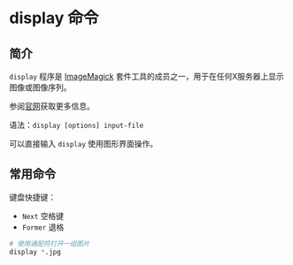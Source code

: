 # display 命令

## 简介

`display` 程序是 [ImageMagick](https://imagemagick.org/index.php) 套件工具的成员之一，用于在任何X服务器上显示图像或图像序列。

参阅[官网](http://www.imagemagick.org/script/display.php)获取更多信息。

语法：`display [options] input-file`

可以直接输入 `display` 使用图形界面操作。

## 常用命令

键盘快捷键：

- `Next` 空格键
- `Former` 退格

```sh
# 使用通配符打开一组图片
display *.jpg
```
